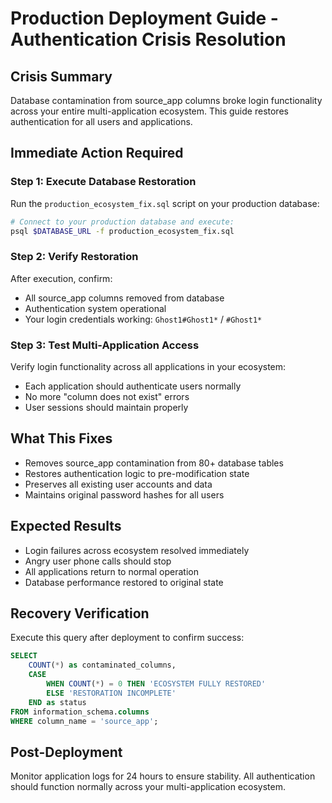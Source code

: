 # Production Deployment Guide - Authentication Crisis Resolution

## Crisis Summary
Database contamination from source_app columns broke login functionality across your entire multi-application ecosystem. This guide restores authentication for all users and applications.

## Immediate Action Required

### Step 1: Execute Database Restoration
Run the `production_ecosystem_fix.sql` script on your production database:

```bash
# Connect to your production database and execute:
psql $DATABASE_URL -f production_ecosystem_fix.sql
```

### Step 2: Verify Restoration
After execution, confirm:
- All source_app columns removed from database
- Authentication system operational
- Your login credentials working: `Ghost1#Ghost1*` / `#Ghost1*`

### Step 3: Test Multi-Application Access
Verify login functionality across all applications in your ecosystem:
- Each application should authenticate users normally
- No more "column does not exist" errors
- User sessions should maintain properly

## What This Fixes
- Removes source_app contamination from 80+ database tables
- Restores authentication logic to pre-modification state
- Preserves all existing user accounts and data
- Maintains original password hashes for all users

## Expected Results
- Login failures across ecosystem resolved immediately
- Angry user phone calls should stop
- All applications return to normal operation
- Database performance restored to original state

## Recovery Verification
Execute this query after deployment to confirm success:
```sql
SELECT 
    COUNT(*) as contaminated_columns,
    CASE 
        WHEN COUNT(*) = 0 THEN 'ECOSYSTEM FULLY RESTORED'
        ELSE 'RESTORATION INCOMPLETE'
    END as status
FROM information_schema.columns 
WHERE column_name = 'source_app';
```

## Post-Deployment
Monitor application logs for 24 hours to ensure stability. All authentication should function normally across your multi-application ecosystem.